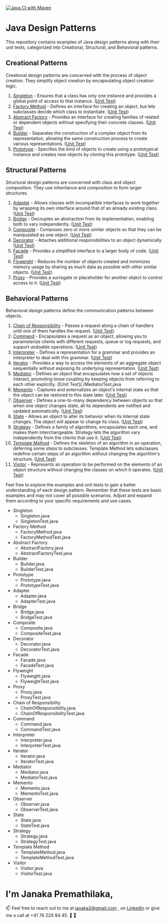 [![Java CI with Maven](https://github.com/Janaka2/DesignPatterns/actions/workflows/maven.yml/badge.svg)](https://github.com/Janaka2/DesignPatterns/actions/workflows/maven.yml)
# Java Design Patterns

This repository contains examples of Java design patterns along with their unit tests, categorized into Creational, Structural, and Behavioral patterns.

## Creational Patterns

Creational design patterns are concerned with the process of object creation. They simplify object creation by encapsulating object creation logic.

1. [Singleton](./Singleton.java) - Ensures that a class has only one instance and provides a global point of access to that instance. ([Unit Test](./SingletonTest.java))
2. [Factory Method](./FactoryMethod.java) - Defines an interface for creating an object, but lets subclasses decide which class to instantiate. ([Unit Test](./FactoryMethodTest.java))
3. [Abstract Factory](./AbstractFactory.java) - Provides an interface for creating families of related or dependent objects without specifying their concrete classes. ([Unit Test](./AbstractFactoryTest.java))
4. [Builder](./Builder.java) - Separates the construction of a complex object from its representation, allowing the same construction process to create various representations. ([Unit Test](./BuilderTest.java))
5. [Prototype](./Prototype.java) - Specifies the kind of objects to create using a prototypical instance and creates new objects by cloning this prototype. ([Unit Test](./PrototypeTest.java))

## Structural Patterns

Structural design patterns are concerned with class and object composition. They use inheritance and composition to form larger structures.

1. [Adapter](./Adapter.java) - Allows classes with incompatible interfaces to work together by wrapping its own interface around that of an already existing class. ([Unit Test](./AdapterTest.java))
2. [Bridge](./Bridge.java) - Decouples an abstraction from its implementation, enabling both to vary independently. ([Unit Test](./BridgeTest.java))
3. [Composite](./Composite.java) - Composes zero or more similar objects so that they can be manipulated as one object. ([Unit Test](./CompositeTest.java))
4. [Decorator](./Decorator.java) - Attaches additional responsibilities to an object dynamically. ([Unit Test](./DecoratorTest.java))
5. [Facade](./Facade.java) - Provides a simplified interface to a larger body of code. ([Unit Test](./FacadeTest.java))
6. [Flyweight](./Flyweight.java) - Reduces the number of objects created and minimizes memory usage by sharing as much data as possible with other similar objects. ([Unit Test](./FlyweightTest.java))
7. [Proxy](./Proxy.java) - Provides a surrogate or placeholder for another object to control access to it. ([Unit Test](./ProxyTest.java))

## Behavioral Patterns

Behavioral design patterns define the communication patterns between objects.

1. [Chain of Responsibility](./ChainOfResponsibility.java) - Passes a request along a chain of handlers until one of them handles the request. ([Unit Test](./ChainOfResponsibilityTest.java))
2. [Command](./Command.java) - Encapsulates a request as an object, allowing you to parameterize clients with different requests, queue or log requests, and support undoable operations. ([Unit Test](./CommandTest.java))
3. [Interpreter](./Interpreter.java) - Defines a representation for a grammar and provides an interpreter to deal with this grammar. ([Unit Test](./InterpreterTest.java))
4. [Iterator](./Iterator.java) - Provides a way to access the elements of an aggregate object sequentially without exposing its underlying representation. ([Unit Test](./IteratorTest.java))
5. [Mediator](./Mediator.java) - Defines an object that encapsulates how a set of objects interact, promoting loose coupling by keeping objects from referring to each other explicitly. ([Unit Test](./MediatorTest.java
6. [Memento](./Memento.java) - Captures and externalizes an object's internal state so that the object can be restored to this state later. ([Unit Test](./MementoTest.java))
7. [Observer](./Observer.java) - Defines a one-to-many dependency between objects so that when one object changes state, all its dependents are notified and updated automatically. ([Unit Test](./ObserverTest.java))
8. [State](./State.java) - Allows an object to alter its behavior when its internal state changes. The object will appear to change its class. ([Unit Test](./StateTest.java))
9. [Strategy](./Strategy.java) - Defines a family of algorithms, encapsulates each one, and makes them interchangeable. Strategy lets the algorithm vary independently from the clients that use it. ([Unit Test](./StrategyTest.java))
10. [Template Method](./TemplateMethod.java) - Defines the skeleton of an algorithm in an operation, deferring some steps to subclasses. Template Method lets subclasses redefine certain steps of an algorithm without changing the algorithm's structure. ([Unit Test](./TemplateMethodTest.java))
11. [Visitor](./Visitor.java) - Represents an operation to be performed on the elements of an object structure without changing the classes on which it operates. ([Unit Test](./VisitorTest.java))

Feel free to explore the examples and unit tests to gain a better understanding of each design pattern. Remember that these tests are basic examples and may not cover all possible scenarios. Adjust and expand them according to your specific requirements and use cases.
- Singleton
    - Singleton.java
    - SingletonTest.java
- Factory Method
    - FactoryMethod.java
    - FactoryMethodTest.java
- Abstract Factory
    - AbstractFactory.java
    - AbstractFactoryTest.java
- Builder
    - Builder.java
    - BuilderTest.java
- Prototype
    - Prototype.java
    - PrototypeTest.java
- Adapter
    - Adapter.java
    - AdapterTest.java
- Bridge
    - Bridge.java
    - BridgeTest.java
- Composite
    - Composite.java
    - CompositeTest.java
- Decorator
    - Decorator.java
    - DecoratorTest.java
- Facade
    - Facade.java
    - FacadeTest.java
- Flyweight
    - Flyweight.java
    - FlyweightTest.java
- Proxy
    - Proxy.java
    - ProxyTest.java
- Chain of Responsibility
    - ChainOfResponsibility.java
    - ChainOfResponsibilityTest.java
- Command
    - Command.java
    - CommandTest.java
- Interpreter
    - Interpreter.java
    - InterpreterTest.java
- Iterator
    - Iterator.java
    - IteratorTest.java
- Mediator
    - Mediator.java
    - MediatorTest.java
- Memento
    - Memento.java
    - MementoTest.java
- Observer
    - Observer.java
    - ObserverTest.java
- State
    - State.java
    - StateTest.java
- Strategy
    - Strategy.java
    - StrategyTest.java
- Template Method
    - TemplateMethod.java
    - TemplateMethodTest.java
- Visitor
    - Visitor.java
    - VisitorTest.java
# I'm Janaka Premathilaka,
📫 Feel free to reach out to me at janaka2@gmail.com , on [LinkedIn](https://www.linkedin.com/in/janakap/) or give me a call at +41 76 224 84 45. 💌 🚀
